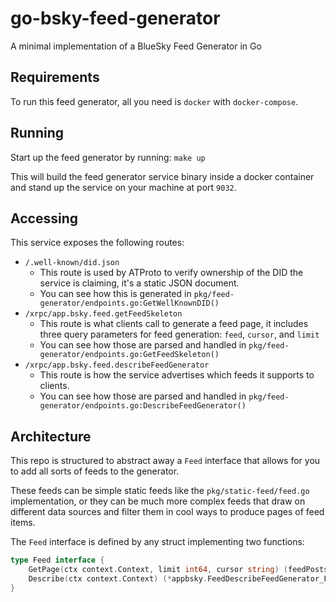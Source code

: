 # go-bsky-feed-generator
A minimal implementation of a BlueSky Feed Generator in Go


## Requirements

To run this feed generator, all you need is `docker` with `docker-compose`.

## Running

Start up the feed generator by running: `make up`

This will build the feed generator service binary inside a docker container and stand up the service on your machine at port `9032`.

## Accessing

This service exposes the following routes:

- `/.well-known/did.json`
  - This route is used by ATProto to verify ownership of the DID the service is claiming, it's a static JSON document.
  - You can see how this is generated in `pkg/feed-generator/endpoints.go:GetWellKnownDID()`
- `/xrpc/app.bsky.feed.getFeedSkeleton`
  - This route is what clients call to generate a feed page, it includes three query parameters for feed generation: `feed`, `cursor`, and `limit`
  - You can see how those are parsed and handled in `pkg/feed-generator/endpoints.go:GetFeedSkeleton()`
- `/xrpc/app.bsky.feed.describeFeedGenerator`
  - This route is how the service advertises which feeds it supports to clients.
  - You can see how those are parsed and handled in `pkg/feed-generator/endpoints.go:DescribeFeedGenerator()`


## Architecture

This repo is structured to abstract away a `Feed` interface that allows for you to add all sorts of feeds to the generator.

These feeds can be simple static feeds like the `pkg/static-feed/feed.go` implementation, or they can be much more complex feeds that draw on different data sources and filter them in cool ways to produce pages of feed items.

The `Feed` interface is defined by any struct implementing two functions:

``` go
type Feed interface {
	GetPage(ctx context.Context, limit int64, cursor string) (feedPosts []*appbsky.FeedDefs_SkeletonFeedPost, newCursor *string, err error)
	Describe(ctx context.Context) (*appbsky.FeedDescribeFeedGenerator_Feed, error)
}
```
